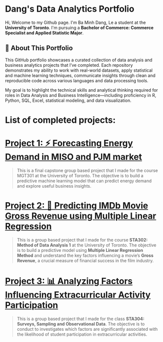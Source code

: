 # Dang's Data Analytics Portfolio

Hi, Welcome to my Github page. I'm Ba Minh Dang, Le a student at the **University of Toronto**. I'm pursuing a **Bachelor of Commerce: Commerce Specialist and Applied Statistic Major**.



## 🎯 About This Portfolio

This GitHub portfolio showcases a curated collection of data analysis and business analytics projects that I’ve completed. Each repository demonstrates my ability to work with real-world datasets, apply statistical and machine learning techniques, communicate insights through clean and reproducible code across various languages and data processing tools.

My goal is to highlight the technical skills and analytical thinking required for roles in Data Analysis and Business Intelligence—including proficiency in R, Python, SQL, Excel, statistical modeling, and data visualization.



# List of completed projects:

# [Project 1: ⚡ Forecasting Energy Demand in MISO and PJM market](https://github.com/DannyLe1234/Predicting-Energy-Demand.git)
> This is a final capstone group based project that I made for the course MGT301 at the University of Toronto. The objective is to build a predictive machine learning model that can predict energy demand and explore useful business insights.


# [Project 2: 🎥 Predicting IMDb Movie Gross Revenue using Multiple Linear Regression](https://github.com/DannyLe1234/Predicting-Movie-Gross-Revenue.git) 
> This is a group based project that I made for the course **STA302: Method of Data Analysis 1** at the University of Toronto. The objective is to build a predictive model using **Multiple Linear Regression Method** and understand the key factors influencing a movie’s **Gross Revenue**, a crucial measure of financial success in the film industry.


# [Project 3: 📊 Analyzing Factors Influencing Extracurricular Activity Participation](https://github.com/DannyLe1234/Research-on-Factors-Influencing-Statistics-Students-Engagement-in-Extracurricular-Activities.git) 
> This is a group based project that I made for the class **STA304: Surveys, Sampling and Observational Data**. The objective is to conduct to investigates which factors are significantly associated with the likelihood of student participation in extracurricular activities.
